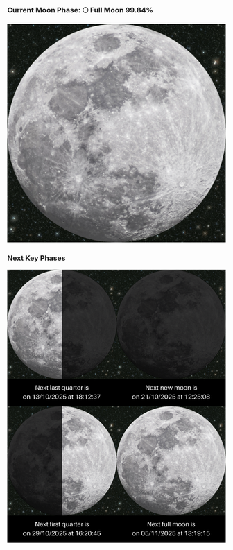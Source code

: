 ### Current Moon Phase: 🌕 Full Moon 99.84%
![Moon Phase](moonphase.png)
### Next Key Phases
![Gallery](gallery.png)